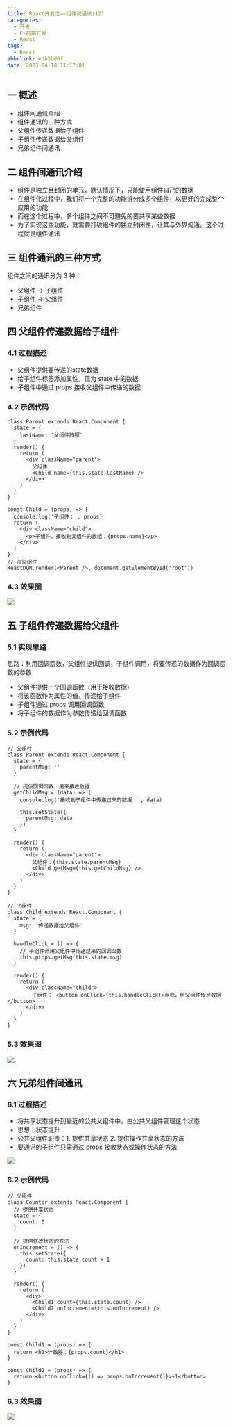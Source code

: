 ```yaml
---
title: React开发之——组件间通讯(12)
categories:
  - 开发
  - C-前端开发
  - React
tags:
  - React
abbrlink: edb3bd6f
date: 2023-04-18 11:17:01
---
```

## 一 概述

*  组件间通讯介绍
*  组件通讯的三种方式
*  父组件传递数据给子组件
*  子组件传递数据给父组件
*  兄弟组件间通讯

<!--more-->

## 二  组件间通讯介绍

* 组件是独立且封闭的单元，默认情况下，只能使用组件自己的数据
* 在组件化过程中，我们将一个完整的功能拆分成多个组件，以更好的完成整个应用的功能
* 而在这个过程中，多个组件之间不可避免的要共享某些数据
* 为了实现这些功能，就需要打破组件的独立封闭性，让其与外界沟通。这个过程就是组件通讯

## 三 组件通讯的三种方式

组件之间的通讯分为 3 种：

* 父组件 -> 子组件
* 子组件 -> 父组件
* 兄弟组件

## 四 父组件传递数据给子组件

### 4.1 过程描述

* 父组件提供要传递的state数据
* 给子组件标签添加属性，值为 state 中的数据
* 子组件中通过 props 接收父组件中传递的数据

### 4.2 示例代码

```
class Parent extends React.Component {
  state = {
    lastName: '父组件数据'
  }
  render() {
    return (
      <div className="parent">
        父组件
        <Child name={this.state.lastName} />
      </div>
    )
  }
}

const Child = (props) => {
  console.log('子组件：', props)
  return (
    <div className="child">
      <p>子组件，接收到父组件的数组：{props.name}</p>
    </div>
  )
}
// 渲染组件
ReactDOM.render(<Parent />, document.getElementById('root'))
```

### 4.3 效果图

![][1]

## 五 子组件传递数据给父组件

### 5.1 实现思路

思路：利用回调函数，父组件提供回调，子组件调用，将要传递的数据作为回调函数的参数

* 父组件提供一个回调函数（用于接收数据）
* 将该函数作为属性的值，传递给子组件
* 子组件通过 props 调用回调函数
* 将子组件的数据作为参数传递给回调函数

### 5.2 示例代码

```
// 父组件
class Parent extends React.Component {
  state = {
    parentMsg: ''
  }

  // 提供回调函数，用来接收数据
  getChildMsg = (data) => {
    console.log('接收到子组件中传递过来的数据：', data)

    this.setState({
      parentMsg: data
    })
  }

  render() {
    return (
      <div className="parent">
        父组件：{this.state.parentMsg}
        <Child getMsg={this.getChildMsg} />
      </div>
    )
  }
}

// 子组件
class Child extends React.Component {
  state = {
    msg: '传递数据给父组件'
  }

  handleClick = () => {
    // 子组件调用父组件中传递过来的回调函数
    this.props.getMsg(this.state.msg)
  }

  render() {
    return (
      <div className="child">
        子组件： <button onClick={this.handleClick}>点我，给父组件传递数据</button>
      </div>
    )
  }
}
```

### 5.3 效果图

![][2]

## 六 兄弟组件间通讯

### 6.1 过程描述

* 将共享状态提升到最近的公共父组件中，由公共父组件管理这个状态
* 思想：状态提升
* 公共父组件职责：1. 提供共享状态 2. 提供操作共享状态的方法
* 要通讯的子组件只需通过 props 接收状态或操作状态的方法

![][3]

### 6.2 示例代码

```
// 父组件
class Counter extends React.Component {
  // 提供共享状态
  state = {
    count: 0
  }

  // 提供修改状态的方法
  onIncrement = () => {
    this.setState({
      count: this.state.count + 1
    })
  }

  render() {
    return (
      <div>
        <Child1 count={this.state.count} />
        <Child2 onIncrement={this.onIncrement} />
      </div>
    )
  }
}

const Child1 = (props) => {
  return <h1>计数器：{props.count}</h1>
}

const Child2 = (props) => {
  return <button onClick={() => props.onIncrement()}>+1</button>
}
```

### 6.3 效果图
![][4]


[1]:https://cdn.staticaly.com/gh/PGzxc/CDN/master/blog-react/react-day2-img12-communite-p2z.png
[2]:https://cdn.staticaly.com/gh/PGzxc/CDN/master/blog-react/react-day2-img12-communite-z2f.gif
[3]:https://cdn.staticaly.com/gh/PGzxc/CDN/master/blog-react/react-day2-img12-communite-xd.png
[4]:https://cdn.staticaly.com/gh/PGzxc/CDN/master/blog-react/react-day2-img12-communite-xd-counter.gif